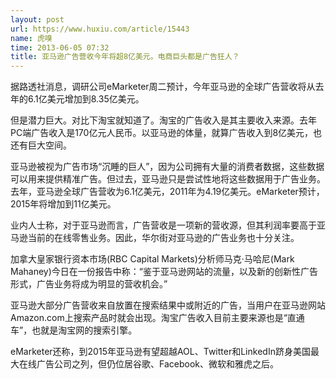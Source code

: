```yaml
---
layout: post
url: https://www.huxiu.com/article/15443
name: 虎嗅
time: 2013-06-05 07:32
title: 亚马逊广告营收今年将超8亿美元。电商巨头都是广告狂人？
---
```

据路透社消息，调研公司eMarketer周二预计，今年亚马逊的全球广告营收将从去年的6.1亿美元增加到8.35亿美元。

但是潜力巨大。对比下淘宝就知道了。淘宝的广告收入是其主要收入来源。去年PC端广告收入是170亿元人民币。以亚马逊的体量，就算广告收入到8亿美元，也还有巨大空间。

亚马逊被视为广告市场“沉睡的巨人”，因为公司拥有大量的消费者数据，这些数据可以用来提供精准广告。但过去，亚马逊只是尝试性地将这些数据用于广告业务。去年，亚马逊全球广告营收为6.1亿美元，2011年为4.19亿美元。eMarketer预计，2015年将增加到11亿美元。

业内人士称，对于亚马逊而言，广告营收是一项新的营收源，但其利润率要高于亚马逊当前的在线零售业务。因此，华尔街对亚马逊的广告业务也十分关注。

加拿大皇家银行资本市场(RBC Capital Markets)分析师马克·马哈尼(Mark Mahaney)今日在一份报告中称：“鉴于亚马逊网站的流量，以及新的创新性广告形式，广告业务将成为明显的营收机会。”

亚马逊大部分广告营收来自放置在搜索结果中或附近的广告，当用户在亚马逊网站Amazon.com上搜索产品时就会出现。淘宝广告收入目前主要来源也是“直通车”，也就是淘宝网的搜索引擎。

eMarketer还称，到2015年亚马逊有望超越AOL、Twitter和LinkedIn跻身美国最大在线广告公司之列，但仍位居谷歌、Facebook、微软和雅虎之后。

